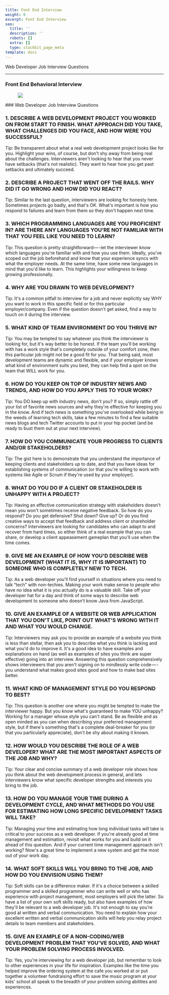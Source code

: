 ```yaml
---
title: Font End Interview
weight: 0
excerpt: Font End Interview
seo:
  title: ''
  description: ''
  robots: []
  extra: []
  type: stackbit_page_meta
template: docs
---
```





Web Developer Job Interview Questions

------------------------------------------------------------------------

### Front End Behavioral Interview

<figure><img src="https://cdn-images-1.medium.com/max/800/0*h1f0wDTq6vj_V8QS.png" class="graf-image" /></figure>### Web Developer Job Interview Questions

### 1. DESCRIBE A WEB DEVELOPMENT PROJECT YOU WORKED ON FROM START TO FINISH. WHAT APPROACH DID YOU TAKE, WHAT CHALLENGES DID YOU FACE, AND HOW WERE YOU SUCCESSFUL?

Tip: Be transparent about what a real web development project looks like for you. Highlight your wins, of course, but don't shy away from being real about the challenges. Interviewers aren't looking to hear that you never have setbacks (that's not realistic). They want to hear how you get past setbacks and ultimately succeed.

### 2. DESCRIBE A PROJECT THAT WENT OFF THE RAILS. WHY DID IT GO WRONG AND HOW DID YOU REACT?

Tip: Similar to the last question, interviewers are looking for honesty here. Sometimes projects go badly, and that's OK. What's important is how you respond to failures and learn from them so they don't happen next time.

### 3. WHICH PROGRAMMING LANGUAGES ARE YOU PROFICIENT IN? ARE THERE ANY LANGUAGES YOU'RE NOT FAMILIAR WITH THAT YOU FEEL LIKE YOU NEED TO LEARN?

Tip: This question is pretty straightforward — -let the interviewer know which languages you're familiar with and how you use them. Ideally, you've scoped out the job beforehand and know that your experience syncs with what the employer needs. At the same time, have some new languages in mind that you'd like to learn. This highlights your willingness to keep growing professionally.

### 4. WHY ARE YOU DRAWN TO WEB DEVELOPMENT?

Tip: It's a common pitfall to interview for a job and never explicitly say WHY you want to work in this specific field or for this particular employer/company. Even if the question doesn't get asked, find a way to touch on it during the interview.

### 5. WHAT KIND OF TEAM ENVIRONMENT DO YOU THRIVE IN?

Tip: You may be tempted to say whatever you think the interviewer is looking for, but it's way better to be honest. If the team you'll be working with has a work style that's completely outside of your comfort zone, then this particular job might not be a good fit for you. That being said, most development teams are dynamic and flexible, and if your employer knows what kind of environment suits you best, they can help find a spot on the team that WILL work for you.

### 6. HOW DO YOU KEEP ON TOP OF INDUSTRY NEWS AND TRENDS, AND HOW DO YOU APPLY THIS TO YOUR WORK?

Tip: You DO keep up with industry news, don't you? If so, simply rattle off your list of favorite news sources and why they're effective for keeping you in the know. And if tech news is something you've overlooked while being in the weeds of learning tech skills, take a few minutes to find a few suitable news blogs and tech Twitter accounts to put in your hip pocket (and be ready to bust them out at your next interview).

### 7. HOW DO YOU COMMUNICATE YOUR PROGRESS TO CLIENTS AND/OR STAKEHOLDERS?

Tip: The gist here is to demonstrate that you understand the importance of keeping clients and stakeholders up to date, and that you have ideas for establishing systems of communication (or that you're willing to work with systems like Agile or Scrum if they're used by your employer).

### 8. WHAT DO YOU DO IF A CLIENT OR STAKEHOLDER IS UNHAPPY WITH A PROJECT?

Tip: Having an effective communication strategy with stakeholders doesn't mean you won't sometimes receive negative feedback. So how do you respond? Do you get defensive? Shut down? Give up? Or do you find creative ways to accept that feedback and address client or shareholder concerns? Interviewers are looking for candidates who can adapt to and recover from hard times, so either think of a real example that you can share, or develop a client appeasement gameplan that you'll use when the time comes.

### 9. GIVE ME AN EXAMPLE OF HOW YOU'D DESCRIBE WEB DEVELOPMENT (WHAT IT IS, WHY IT IS IMPORTANT) TO SOMEONE WHO IS COMPLETELY NEW TO TECH.

Tip: As a web developer you'll find yourself in situations where you need to talk “tech” with non-techies. Making your work make sense to people who have no idea what it is you actually do is a valuable skill. Take off your developer hat for a day and think of some ways to describe web development to someone who doesn't know Java from JavaScript.

### 10. GIVE AN EXAMPLE OF A WEBSITE OR WEB APPLICATION THAT YOU DON'T LIKE, POINT OUT WHAT'S WRONG WITH IT AND WHAT YOU WOULD CHANGE.

Tip: Interviewers may ask you to provide an example of a website you think is less than stellar, then ask you to describe what you think is lacking and what you'd do to improve it. It's a good idea to have examples and explanations on hand (as well as examples of sites you think are super effective) going into an interview. Answering this question comprehensively shows interviewers that you aren't signing on to mindlessly write code — -you understand what makes good sites good and how to make bad sites better.

### 11. WHAT KIND OF MANAGEMENT STYLE DO YOU RESPOND TO BEST?

Tip: This question is another one where you might be tempted to make the interviewer happy. But you know what's guaranteed to make YOU unhappy? Working for a manager whose style you can't stand. Be as flexible and as open minded as you can when describing your preferred management style, but if there's something that's a complete deal-breaker for you (or that you particularly appreciate), don't be shy about making it known.

### 12. HOW WOULD YOU DESCRIBE THE ROLE OF A WEB DEVELOPER? WHAT ARE THE MOST IMPORTANT ASPECTS OF THE JOB AND WHY?

Tip: Your clear and concise summary of a web developer role shows how you think about the web development process in general, and lets interviewers know what specific developer strengths and interests you bring to the job.

### 13. HOW DO YOU MANAGE YOUR TIME DURING A DEVELOPMENT CYCLE, AND WHAT METHODS DO YOU USE FOR ESTIMATING HOW LONG SPECIFIC DEVELOPMENT TASKS WILL TAKE?

Tip: Managing your time and estimating how long individual tasks will take is critical to your success as a web developer. If you're already good at time management and estimation, revisit what works for you and build on it ahead of this question. And if your current time management approach isn't working? Now's a great time to implement a new system and get the most out of your work day.

### 14. WHAT SOFT SKILLS WILL YOU BRING TO THE JOB, AND HOW DO YOU ENVISION USING THEM?

Tip: Soft skills can be a difference maker. If it's a choice between a skilled programmer and a skilled programmer who can write well or who has experience with project management, most employers will pick the latter. So have a list of your own soft skills ready, but also have examples of how they'll be relevant to a web developer job. It's not enough to say you're good at written and verbal communication. You need to explain how your excellent written and verbal communication skills will help you relay project details to team members and stakeholders.

### 15. GIVE AN EXAMPLE OF A NON-CODING/WEB DEVELOPMENT PROBLEM THAT YOU'VE SOLVED, AND WHAT YOUR PROBLEM SOLVING PROCESS INVOLVED.

Tip: Yes, you're interviewing for a web developer job, but remember to look to other experiences in your life for inspiration. Examples like the time you helped improve the ordering system at the cafe you worked at or put together a volunteer fundraising effort to save the music program at your kids' school all speak to the breadth of your problem solving abilities and experiences.
